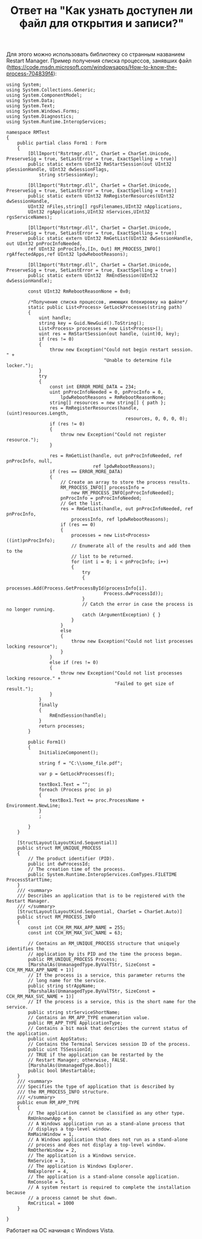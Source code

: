 ﻿---
title: "Ответ на \"Как узнать доступен ли файл для открытия и записи?\""
se.owner.user_id: 240512
se.owner.display_name: "MSDN.WhiteKnight"
se.owner.link: "https://ru.stackoverflow.com/users/240512/msdn-whiteknight"
se.answer_id: 727180
se.question_id: 691071
se.post_type: answer
se.score: 7
se.is_accepted: True
---
<p>Для этого можно использовать библиотеку со странным названием Restart Manager. Пример получения списка процессов, занявших файл  (<a href="https://code.msdn.microsoft.com/windowsapps/How-to-know-the-process-704839f4" rel="noreferrer">https://code.msdn.microsoft.com/windowsapps/How-to-know-the-process-704839f4</a>):</p>

<pre><code>using System;
using System.Collections.Generic;
using System.ComponentModel;
using System.Data;
using System.Text;
using System.Windows.Forms;
using System.Diagnostics;
using System.Runtime.InteropServices;

namespace RMTest
{
    public partial class Form1 : Form
    {
        [DllImport("Rstrtmgr.dll", CharSet = CharSet.Unicode, PreserveSig = true, SetLastError = true, ExactSpelling = true)]
        public static extern UInt32 RmStartSession(out UInt32 pSessionHandle, UInt32 dwSessionFlags,
            string strSessionKey);

        [DllImport("Rstrtmgr.dll", CharSet = CharSet.Unicode, PreserveSig = true, SetLastError = true, ExactSpelling = true)]
        public static extern UInt32 RmRegisterResources(UInt32 dwSessionHandle,
        UInt32 nFiles,string[] rgsFilenames,UInt32 nApplications,
        UInt32 rgApplications,UInt32 nServices,UInt32 rgsServiceNames);

        [DllImport("Rstrtmgr.dll", CharSet = CharSet.Unicode, PreserveSig = true, SetLastError = true, ExactSpelling = true)]
        public static extern UInt32 RmGetList(UInt32 dwSessionHandle,  out UInt32 pnProcInfoNeeded,
        ref UInt32 pnProcInfo,[In, Out] RM_PROCESS_INFO[] rgAffectedApps,ref UInt32 lpdwRebootReasons);

        [DllImport("Rstrtmgr.dll", CharSet = CharSet.Unicode, PreserveSig = true, SetLastError = true, ExactSpelling = true)]
        public static extern UInt32  RmEndSession(UInt32 dwSessionHandle);

        const UInt32 RmRebootReasonNone = 0x0;

        /*Получение списка процессов, имеющих блокировку на файле*/
        static public List&lt;Process&gt; GetLockProcesses(string path)
        {
            uint handle;
            string key = Guid.NewGuid().ToString();
            List&lt;Process&gt; processes = new List&lt;Process&gt;();
            uint res = RmStartSession(out handle, (uint)0, key);
            if (res != 0)
            {
                throw new Exception("Could not begin restart session. " +
                                    "Unable to determine file locker.");
            }
            try
            {
                const int ERROR_MORE_DATA = 234;
                uint pnProcInfoNeeded = 0, pnProcInfo = 0,
                    lpdwRebootReasons = RmRebootReasonNone;
                string[] resources = new string[] { path };
                res = RmRegisterResources(handle, (uint)resources.Length,
                                            resources, 0, 0, 0, 0);
                if (res != 0)
                {
                    throw new Exception("Could not register resource.");
                }

                res = RmGetList(handle, out pnProcInfoNeeded, ref pnProcInfo, null,
                                ref lpdwRebootReasons);
                if (res == ERROR_MORE_DATA)
                {
                    // Create an array to store the process results. 
                    RM_PROCESS_INFO[] processInfo =
                        new RM_PROCESS_INFO[pnProcInfoNeeded];                    
                    pnProcInfo = pnProcInfoNeeded;
                    // Get the list. 
                    res = RmGetList(handle, out pnProcInfoNeeded, ref pnProcInfo,
                        processInfo, ref lpdwRebootReasons);
                    if (res == 0)
                    {
                        processes = new List&lt;Process&gt;((int)pnProcInfo);
                        // Enumerate all of the results and add them to the  
                        // list to be returned. 
                        for (int i = 0; i &lt; pnProcInfo; i++)
                        {
                            try
                            {
                                processes.Add(Process.GetProcessById(processInfo[i].
                                    Process.dwProcessId));
                            }
                            // Catch the error in case the process is no longer running. 
                            catch (ArgumentException) { }
                        }
                    }
                    else
                    {
                        throw new Exception("Could not list processes locking resource");
                    }
                }
                else if (res != 0)
                {
                    throw new Exception("Could not list processes locking resource." +
                                        "Failed to get size of result.");
                }
            }            
            finally
            {
                RmEndSession(handle);
            }
            return processes;
        }

        public Form1()
        {
            InitializeComponent();

            string f = "C:\\some_file.pdf";

            var p = GetLockProcesses(f);

            textBox1.Text = "";
            foreach (Process proc in p)
            {
                textBox1.Text += proc.ProcessName + Environment.NewLine;
            }
            ;

        }
    }

    [StructLayout(LayoutKind.Sequential)]
    public struct RM_UNIQUE_PROCESS
    {
        // The product identifier (PID). 
        public int dwProcessId;
        // The creation time of the process. 
        public System.Runtime.InteropServices.ComTypes.FILETIME ProcessStartTime;
    }
    /// &lt;summary&gt; 
    /// Describes an application that is to be registered with the Restart Manager. 
    /// &lt;/summary&gt; 
    [StructLayout(LayoutKind.Sequential, CharSet = CharSet.Auto)]
    public struct RM_PROCESS_INFO
    {
        const int CCH_RM_MAX_APP_NAME = 255;
        const int CCH_RM_MAX_SVC_NAME = 63;

        // Contains an RM_UNIQUE_PROCESS structure that uniquely identifies the 
        // application by its PID and the time the process began. 
        public RM_UNIQUE_PROCESS Process;
        [MarshalAs(UnmanagedType.ByValTStr, SizeConst = CCH_RM_MAX_APP_NAME + 1)]
        // If the process is a service, this parameter returns the  
        // long name for the service. 
        public string strAppName;
        [MarshalAs(UnmanagedType.ByValTStr, SizeConst = CCH_RM_MAX_SVC_NAME + 1)]
        // If the process is a service, this is the short name for the service. 
        public string strServiceShortName;
        // Contains an RM_APP_TYPE enumeration value. 
        public RM_APP_TYPE ApplicationType;
        // Contains a bit mask that describes the current status of the application. 
        public uint AppStatus;
        // Contains the Terminal Services session ID of the process. 
        public uint TSSessionId;
        // TRUE if the application can be restarted by the  
        // Restart Manager; otherwise, FALSE. 
        [MarshalAs(UnmanagedType.Bool)]
        public bool bRestartable;
    }
    /// &lt;summary&gt; 
    /// Specifies the type of application that is described by 
    /// the RM_PROCESS_INFO structure. 
    /// &lt;/summary&gt; 
    public enum RM_APP_TYPE
    {
        // The application cannot be classified as any other type. 
        RmUnknownApp = 0,
        // A Windows application run as a stand-alone process that 
        // displays a top-level window. 
        RmMainWindow = 1,
        // A Windows application that does not run as a stand-alone 
        // process and does not display a top-level window. 
        RmOtherWindow = 2,
        // The application is a Windows service. 
        RmService = 3,
        // The application is Windows Explorer. 
        RmExplorer = 4,
        // The application is a stand-alone console application. 
        RmConsole = 5,
        // A system restart is required to complete the installation because 
        // a process cannot be shut down. 
        RmCritical = 1000
    } 

}
</code></pre>

<p>Работает на ОС начиная с Windows Vista.</p>
